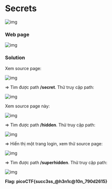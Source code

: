 # Secrets
![img](155)

### Web page
![img](156)

### Solution

Xem source page: 

![img](157)

=> Tìm được path **/secret**. Thử truy cập path:

![img](158)

Xem source page này: 

![img](159)

=> Tìm được path **/hidden**. Thử truy cập path:

![img](160)

=> Hiển thị một trang login, xem thử source page: 

![img](161)

=> Tìm được path **/superhidden**. Thử truy cập path:

![img](162)

**Flag: picoCTF{succ3ss_@h3n1c@10n_790d2615}**